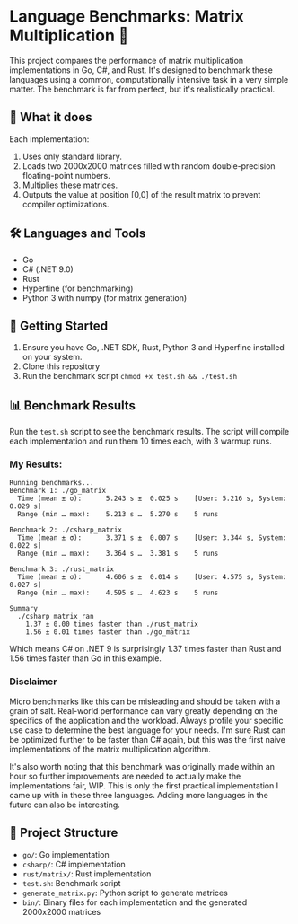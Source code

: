 # Language Benchmarks: Matrix Multiplication 🚀

This project compares the performance of matrix multiplication implementations in Go, C#, and Rust. It's designed to benchmark these languages using a common, computationally intensive task in a very simple matter. The benchmark is far from perfect, but it's realistically practical.

## 🧮 What it does

Each implementation:

1. Uses only standard library.
2. Loads two 2000x2000 matrices filled with random double-precision floating-point numbers.
3. Multiplies these matrices.
4. Outputs the value at position [0,0] of the result matrix to prevent compiler optimizations.

## 🛠️ Languages and Tools

- Go
- C# (.NET 9.0)
- Rust
- Hyperfine (for benchmarking)
- Python 3 with numpy (for matrix generation)

## 🚀 Getting Started

1. Ensure you have Go, .NET SDK, Rust, Python 3 and Hyperfine installed on your system.
2. Clone this repository
3. Run the benchmark script `chmod +x test.sh && ./test.sh`

## 📊 Benchmark Results

Run the `test.sh` script to see the benchmark results. The script will compile each implementation and run them 10 times each, with 3 warmup runs.

### My Results:

```
Running benchmarks...
Benchmark 1: ./go_matrix
  Time (mean ± σ):      5.243 s ±  0.025 s    [User: 5.216 s, System: 0.029 s]
  Range (min … max):    5.213 s …  5.270 s    5 runs

Benchmark 2: ./csharp_matrix
  Time (mean ± σ):      3.371 s ±  0.007 s    [User: 3.344 s, System: 0.022 s]
  Range (min … max):    3.364 s …  3.381 s    5 runs

Benchmark 3: ./rust_matrix
  Time (mean ± σ):      4.606 s ±  0.014 s    [User: 4.575 s, System: 0.027 s]
  Range (min … max):    4.595 s …  4.623 s    5 runs

Summary
  ./csharp_matrix ran
    1.37 ± 0.00 times faster than ./rust_matrix
    1.56 ± 0.01 times faster than ./go_matrix
```

Which means C# on .NET 9 is surprisingly 1.37 times faster than Rust and 1.56 times faster than Go in this example.

### Disclaimer

Micro benchmarks like this can be misleading and should be taken with a grain of salt. Real-world performance can vary greatly depending on the specifics of the application and the workload. Always profile your specific use case to determine the best language for your needs. I'm sure Rust can be optimized further to be faster than C# again, but this was the first naive implementations of the matrix multiplication algorithm.

It's also worth noting that this benchmark was originally made within an hour so further improvements are needed to actually make the implementations fair, WIP. This is only the first practical implementation I came up with in these three languages. Adding more languages in the future can also be interesting.

## 📁 Project Structure

- `go/`: Go implementation
- `csharp/`: C# implementation
- `rust/matrix/`: Rust implementation
- `test.sh`: Benchmark script
- `generate_matrix.py`: Python script to generate matrices
- `bin/`: Binary files for each implementation and the generated 2000x2000 matrices